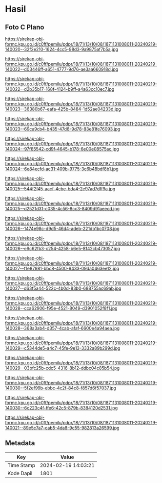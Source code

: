 # Hasil

## Foto C Plano

https://sirekap-obj-formc.kpu.go.id/c0ff/pemilu/pdpr/18/71/13/10/08/1871131008011-20240219-140020--32f2e210-1624-4cc5-98d3-9a9875af7b5a.jpg

https://sirekap-obj-formc.kpu.go.id/c0ff/pemilu/pdpr/18/71/13/10/08/1871131008011-20240219-140022--d03446ff-a651-4777-9d76-ae3aa660918d.jpg

https://sirekap-obj-formc.kpu.go.id/c0ff/pemilu/pdpr/18/71/13/10/08/1871131008011-20240219-140022--d2b35b17-168f-4124-b9ff-a4a63cc10ec7.jpg

https://sirekap-obj-formc.kpu.go.id/c0ff/pemilu/pdpr/18/71/13/10/08/1871131008011-20240219-140023--36380b67-eafa-425b-8484-1d52ae04233d.jpg

https://sirekap-obj-formc.kpu.go.id/c0ff/pemilu/pdpr/18/71/13/10/08/1871131008011-20240219-140023--69ca9cb4-b435-47d8-9d78-83e81fe76093.jpg

https://sirekap-obj-formc.kpu.go.id/c0ff/pemilu/pdpr/18/71/13/10/08/1871131008011-20240219-140024--97f85542-cd9f-4645-b178-6e00e08575ac.jpg

https://sirekap-obj-formc.kpu.go.id/c0ff/pemilu/pdpr/18/71/13/10/08/1871131008011-20240219-140024--6e84ecfd-ac31-409b-9775-3c6b48bdf8b1.jpg

https://sirekap-obj-formc.kpu.go.id/c0ff/pemilu/pdpr/18/71/13/10/08/1871131008011-20240219-140025--544f2f45-aacf-4cbe-bda4-2e97ad7dff9a.jpg

https://sirekap-obj-formc.kpu.go.id/c0ff/pemilu/pdpr/18/71/13/10/08/1871131008011-20240219-140025--d2521d31-c035-4c56-8cc3-8409d91aeecd.jpg

https://sirekap-obj-formc.kpu.go.id/c0ff/pemilu/pdpr/18/71/13/10/08/1871131008011-20240219-140026--1474e98c-d9d5-46d4-adeb-221db1bc0708.jpg

https://sirekap-obj-formc.kpu.go.id/c0ff/pemilu/pdpr/18/71/13/10/08/1871131008011-20240219-140026--e9c62fb3-c254-4258-b6e5-8142cb473057.jpg

https://sirekap-obj-formc.kpu.go.id/c0ff/pemilu/pdpr/18/71/13/10/08/1871131008011-20240219-140027--f1e87981-bbc8-4500-9433-09da0463ee12.jpg

https://sirekap-obj-formc.kpu.go.id/c0ff/pemilu/pdpr/18/71/13/10/08/1871131008011-20240219-140027--d63f5a44-522c-4b0d-83b0-688755ac69ab.jpg

https://sirekap-obj-formc.kpu.go.id/c0ff/pemilu/pdpr/18/71/13/10/08/1871131008011-20240219-140028--cca62906-f95e-4521-8049-d3901052f8f1.jpg

https://sirekap-obj-formc.kpu.go.id/c0ff/pemilu/pdpr/18/71/13/10/08/1871131008011-20240219-140028--368a3ab4-d357-4cab-afaf-6600e4a94aea.jpg

https://sirekap-obj-formc.kpu.go.id/c0ff/pemilu/pdpr/18/71/13/10/08/1871131008011-20240219-140029--c5344de5-a4c7-45fe-9e13-3332a89b299d.jpg

https://sirekap-obj-formc.kpu.go.id/c0ff/pemilu/pdpr/18/71/13/10/08/1871131008011-20240219-140029--03bfc25b-cdc5-4316-8b12-ddbc04c85b54.jpg

https://sirekap-obj-formc.kpu.go.id/c0ff/pemilu/pdpr/18/71/13/10/08/1871131008011-20240219-140030--5f2ef99b-ebbc-4c2f-84c8-f857d6f57037.jpg

https://sirekap-obj-formc.kpu.go.id/c0ff/pemilu/pdpr/18/71/13/10/08/1871131008011-20240219-140030--6c223c4f-ffe6-42c5-879b-8384120d2531.jpg

https://sirekap-obj-formc.kpu.go.id/c0ff/pemilu/pdpr/18/71/13/10/08/1871131008011-20240219-140021--89e5c7a7-cab5-4da8-9c55-982813a26599.jpg


## Metadata

| Key        | Value               |
| ---------- | ------------------- |
| Time Stamp | 2024-02-19 14:03:21 |
| Kode Dapil | 1801                |



